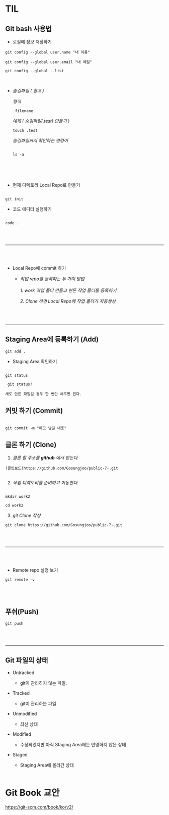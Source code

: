 # TIL

## Git bash 사용법

* 로컬에 정보 저장하기

```
git config --global user.name "내 이름"

git config --global user.email "내 메일"

git config --global --list

```

<br>

* *숨김파일 ( 참고 )*<br>

    *형식*
    ```
    .filename
    ```

    *예제 ( 숨김파일(.test) 만들기 )*
    ``` 
    touch .test 

    ```

    *숨김파일까지 확인하는 명령어*

    ```

    ls -a

    ```



<br><br><br>

* 현재 디렉토리 Local Repo로 만들기
```

git init

```

* 코드 에디터 실행하기
```

code .

```
<br><br>

---

<br><br>
* Local Repo에 commit 하기
    * *작업 repo를 등록하는 두 가지 방법*<br><br>
        *1. work 작업 폴더 만들고 만든 작업 폴더를 등록하기*

        *2. Clone 하면 Local Repo에 작업 폴더가 자동생성*
<br><br><br><br>

---



## **Staging Area에 등록하기 (Add)**

```
git add .
```


* Staging Area 확인하기

```

git status

```

     git status?

    새로 만든 파일일 경우 한 번만 해주면 된다.


## **커밋 하기 (Commit)**
```

git commit -m "메모 남길 내용"

```



## **클론 하기 (Clone)**



   1. *클론 할 주소를 **github** 에서 얻는다.*


   ```
   (클립보드)https://github.com/Gosungjoo/public-7-.git
    
   ```


   2. *작업 디렉토리를 준비하고 이동한다.*
   ```
    
   mkdir work2

   cd work2

   ```


   3. *git Clone 작성*
   ```
   git clone https://github.com/Gosungjoo/public-7-.git

   ```


<br><br>

---

<br><br>
* Remote repo 설정 보기
```
git remote -v
```

<br><br>


## **푸쉬(Push)**

```
git push

```

<br><br>

---


## Git 파일의 상태


* Untracked
    * git이 관리하지 않는 파일.

* Tracked
    * git이 관리하는 파일



* Unmodified
    * 최신 상태

* Modified
    *  수정되었지만 아직 Staging Area에는 반영하지 않은 상태
* Staged
    * Staging Area에 올라간 상태
<br><br>

# Git Book 교안
 https://git-scm.com/book/ko/v2/